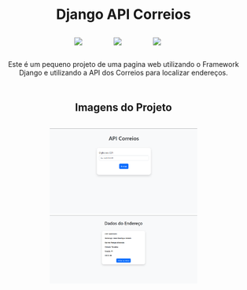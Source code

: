 <h1 align='center'> Django API Correios </h1>
<div align='center' style='display:flex; justify-content:center; margin:30px 0px'>
<img style="margin-right:40px" width=40 src="https://cdn.jsdelivr.net/gh/devicons/devicon/icons/python/python-original.svg" />

<img style="margin-right:40px" width=40 src="https://cdn.jsdelivr.net/gh/devicons/devicon/icons/django/django-plain.svg" />


<img width=40 src="https://cdn.jsdelivr.net/gh/devicons/devicon/icons/bootstrap/bootstrap-original.svg" />
          
          
</div>

<p style='margin-bottom:50px' align='center'>Este é um pequeno projeto de uma pagina web utilizando o Framework Django e utilizando a API dos Correios para localizar endereços.</p>

<h2 align='center'>Imagens do Projeto</h2>
<div style='margin-top:30px' align='center'>
<img style='margin-bottom:30' width=300 src='img/index.png'>
<img width=300 src='img/endereco.png'>
</div>

